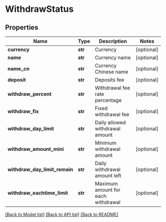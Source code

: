 # WithdrawStatus

## Properties
Name | Type | Description | Notes
------------ | ------------- | ------------- | -------------
**currency** | **str** | Currency | [optional] 
**name** | **str** | Currency name | [optional] 
**name_cn** | **str** | Currency Chinese name | [optional] 
**deposit** | **str** | Deposits fee | [optional] 
**withdraw_percent** | **str** | Withdrawal fee rate percentage | [optional] 
**withdraw_fix** | **str** | Fixed withdrawal fee | [optional] 
**withdraw_day_limit** | **str** | Daily allowed withdrawal amount | [optional] 
**withdraw_amount_mini** | **str** | Minimum withdrawal amount | [optional] 
**withdraw_day_limit_remain** | **str** | Daily withdrawal amount left | [optional] 
**withdraw_eachtime_limit** | **str** | Maximum amount for each withdrawal | [optional] 

[[Back to Model list]](../README.md#documentation-for-models) [[Back to API list]](../README.md#documentation-for-api-endpoints) [[Back to README]](../README.md)


